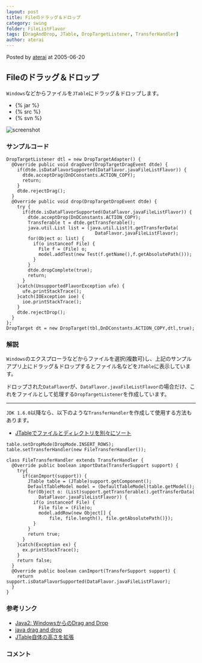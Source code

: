 ```yaml
---
layout: post
title: Fileのドラッグ＆ドロップ
category: swing
folder: FileListFlavor
tags: [DragAndDrop, JTable, DropTargetListener, TransferHandler]
author: aterai
---
```


Posted by [aterai](http://terai.xrea.jp/aterai.html) at 2005-06-20

## Fileのドラッグ＆ドロップ
`Windows`などからファイルを`JTable`にドラッグ＆ドロップします。

- {% jar %}
- {% src %}
- {% svn %}

<!-- dummy comment line for breaking list -->

![screenshot](https://lh4.googleusercontent.com/_9Z4BYR88imo/TQTMhxsIIsI/AAAAAAAAAZU/iZ6Pn8yTFFM/s800/FileListFlavor.png)

### サンプルコード
<pre class="prettyprint"><code>DropTargetListener dtl = new DropTargetAdapter() {
  @Override public void dragOver(DropTargetDragEvent dtde) {
    if(dtde.isDataFlavorSupported(DataFlavor.javaFileListFlavor)) {
      dtde.acceptDrag(DnDConstants.ACTION_COPY);
      return;
    }
    dtde.rejectDrag();
  }
  @Override public void drop(DropTargetDropEvent dtde) {
    try {
      if(dtde.isDataFlavorSupported(DataFlavor.javaFileListFlavor)) {
        dtde.acceptDrop(DnDConstants.ACTION_COPY);
        Transferable t = dtde.getTransferable();
        java.util.List list = (java.util.List)t.getTransferData(
                                 DataFlavor.javaFileListFlavor);
        for(Object o: list) {
          if(o instanceof File) {
            File f = (File) o;
            model.addTest(new Test(f.getName(),f.getAbsolutePath()));
          }
        }
        dtde.dropComplete(true);
        return;
      }
    }catch(UnsupportedFlavorException ufe) {
      ufe.printStackTrace();
    }catch(IOException ioe) {
      ioe.printStackTrace();
    }
    dtde.rejectDrop();
  }
};
DropTarget dt = new DropTarget(tbl,DnDConstants.ACTION_COPY,dtl,true);
</code></pre>

### 解説
`Windows`のエクスプローラなどからファイルを選択(複数可)し、上記のサンプルアプリ上にドラッグ＆ドロップするとファイル名などを`JTable`に表示しています。

ドロップされた`DataFlavor`が、`DataFlavor.javaFileListFlavor`の場合だけ、これをファイルとして処理する`DropTargetListener`を作成しています。

- - - -
`JDK 1.6.0`以降なら、以下のような`TransferHandler`を作成して使用する方法もあります。

- [JTableでファイルとディレクトリを別々にソート](http://terai.xrea.jp/Swing/FileDirectoryComparator.html)

<!-- dummy comment line for breaking list -->

<pre class="prettyprint"><code>table.setDropMode(DropMode.INSERT_ROWS);
table.setTransferHandler(new FileTransferHandler());
</code></pre>

<pre class="prettyprint"><code>class FileTransferHandler extends TransferHandler {
  @Override public boolean importData(TransferSupport support) {
    try{
      if(canImport(support)) {
        JTable table = (JTable)support.getComponent();
        DefaultTableModel model = (DefaultTableModel)table.getModel();
        for(Object o: (List)support.getTransferable().getTransferData(
            DataFlavor.javaFileListFlavor)) {
          if(o instanceof File) {
            File file = (File)o;
            model.addRow(new Object[] {
                file, file.length(), file.getAbsolutePath()});
          }
        }
        return true;
      }
    }catch(Exception ex) {
      ex.printStackTrace();
    }
    return false;
  }
  @Override public boolean canImport(TransferSupport support) {
    return support.isDataFlavorSupported(DataFlavor.javaFileListFlavor);
  }
}
</code></pre>

### 参考リンク
- [Java2: WindowsからのDrag and Drop](http://www5.big.or.jp/~tera/Labo/Java2/j2dnd.html)
- [java drag and drop](http://www.ne.jp/asahi/j.nihei/personal/linuxDragDrop.html)
- [JTable自体の高さを拡張](http://terai.xrea.jp/Swing/FillsViewportHeight.html)

<!-- dummy comment line for breaking list -->

### コメント
